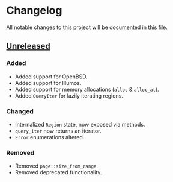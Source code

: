 # Changelog

All notable changes to this project will be documented in this file.

## [Unreleased]

### Added 

- Added support for OpenBSD.
- Added support for Illumos.
- Added support for memory allocations (`alloc` & `alloc_at`).
- Added `QueryIter` for lazily iterating regions.

### Changed

- Internalized `Region` state, now exposed via methods.
- `query_iter` now returns an iterator.
- `Error` enumerations altered.

### Removed

- Removed `page::size_from_range`.
- Removed deprecated functionality.

[unreleased]: https://github.com/darfink/ItemAutocomplete/compare/v2.2.0...HEAD
